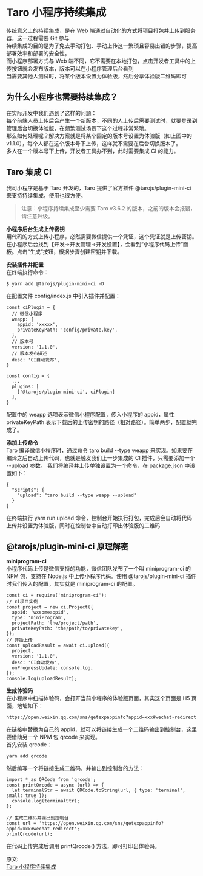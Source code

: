 # Taro 小程序持续集成
传统意义上的持续集成，是在 Web 端通过自动化的方式将项目打包并上传到服务器，这一过程需要 Git 参与  
持续集成的目的是为了免去手动打包、手动上传这一繁琐且容易出错的步骤，提高部署效率和部署的安全性。  
而小程序部署方式与 Web 端不同，它不需要在本地打包，点击开发者工具中的上传按钮就会发布版本，版本可以在小程序管理后台看到  
当需要其他人测试时，将某个版本设置为体验版，然后分享体验版二维码即可  

## 为什么小程序也需要持续集成？
在实际开发中我们遇到了这样的问题：  
每个前端人员上传后会产生一个新版本，不同的人上传后需要测试时，就要登录到管理后台切换体验版，在频繁测试场景下这个过程非常繁琐。  
那么如何处理呢？解决方案就是将某个固定的版本号设置为体验版（如上图中的 v1.1.0），每个人都在这个版本号下上传，这样就不需要在后台切换版本了。  
多人在一个版本号下上传，开发者工具办不到，此时需要集成 CI 的能力。  

## Taro 集成 CI
我司小程序是基于 Taro 开发的，Taro 提供了官方插件 @tarojs/plugin-mini-ci 来支持持续集成，使用也很方便。  
> 注意：小程序持续集成至少需要 Taro v3.6.2 的版本，之前的版本会报错，请注意升级。

**小程序后台生成上传密钥**  
用代码的方式上传小程序，必然需要微信提供一个凭证，这个凭证就是上传密钥。在小程序后台找到【开发->开发管理->开发设置】，会看到“小程序代码上传”面板。点击“生成”按钮，根据步骤创建密钥并下载。  

**安装插件并配置**  
在终端执行命令：  
``` 
$ yarn add @tarojs/plugin-mini-ci -D
```
在配置文件 config/index.js 中引入插件并配置：  
``` 
const ciPlugin = {
  // 微信小程序
  weapp: {
    appid: 'xxxxx',
    privateKeyPath: 'config/private.key',
  },
  // 版本号
  version: '1.1.0',
  // 版本发布描述
  desc: 'CI自动发布',
}

const config = {
  ...
  plugins: [
    ['@tarojs/plugin-mini-ci', ciPlugin]
  ],
}
```
配置中的 weapp 选项表示微信小程序配置，传入小程序的 appid，属性 privateKeyPath 表示下载后的上传密钥的路径（相对路径）。简单两步，配置就完成了。  

**添加上传命令**  
Taro 编译微信小程序时，通过命令 taro build --type weapp 来实现。如果要在编译之后自动上传代码，也就是触发我们上一步集成的 CI 插件，只需要添加一个 --upload 参数。
我们将编译并上传单独设置为一个命令，在 package.json 中设置如下：  
``` 
{
  "scripts": {
    "upload": "taro build --type weapp --upload"
  }
}
```
在终端执行 yarn run upload 命令，控制台开始执行打包，完成后会自动将代码上传并设置为体验版，同时在控制台中自动打印出体验版的二维码

## @tarojs/plugin-mini-ci 原理解密
**miniprogram-ci**  
小程序代码上传是微信支持的功能，微信团队发布了一个叫 miniprogram-ci 的 NPM 包，支持在 Node.js 中上传小程序代码。使用 @tarojs/plugin-mini-ci 插件时我们传入的配置，其实就是 miniprogram-ci 的配置。   
``` 
const ci = require('miniprogram-ci');
// ci项目实例
const project = new ci.Project({
  appid: 'wxsomeappid',
  type: 'miniProgram',
  projectPath: 'the/project/path',
  privateKeyPath: 'the/path/to/privatekey',
});
// 开始上传
const uploadResult = await ci.upload({
  project,
  version: '1.1.0',
  desc: 'CI自动发布',
  onProgressUpdate: console.log,
});
console.log(uploadResult);
```
**生成体验码**  
在小程序中扫描体验码，会打开当前小程序的体验版页面，其实这个页面是 H5 页面，地址如下：  
``` 
https://open.weixin.qq.com/sns/getexpappinfo?appid=xxx#wechat-redirect
```
在链接中替换为自己的 appid，就可以将链接生成一个二维码输出到控制台，这里要借助另一个 NPM 包 qrcode 来实现。  
首先安装 qrcode：  
``` 
yarn add qrcode
```
然后编写一个将链接生成二维码，并输出到控制台的方法：  
``` 
import * as QRCode from 'qrcode';
const printQrcode = async (url) => {
  let terminalStr = await QRCode.toString(url, { type: 'terminal', small: true });
  console.log(terminalStr);
};

// 生成二维码并输出到控制台
const url = 'https://open.weixin.qq.com/sns/getexpappinfo?appid=xxx#wechat-redirect';
printQrcode(url);
```
在代码上传完成后调用 printQrcode() 方法，即可打印出体验码。  



原文:  
[Taro 小程序持续集成](https://mp.weixin.qq.com/s/qBHfcIdeylldAbq9dcv68Q)
